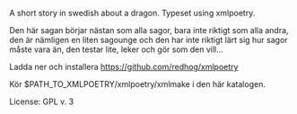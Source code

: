 A short story in swedish about a dragon. Typeset using xmlpoetry.

Den här sagan börjar nästan som alla sagor, bara inte riktigt som alla andra, den är nämligen en liten sagounge och den har inte riktigt lärt sig hur sagor måste vara än, den testar lite, leker och gör som den vill...

Ladda ner och installera https://github.com/redhog/xmlpoetry

Kör $PATH_TO_XMLPOETRY/xmlpoetry/xmlmake i den här katalogen.

License: GPL v. 3
